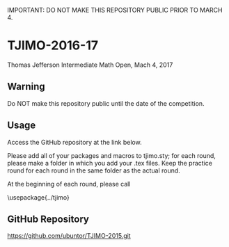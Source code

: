 IMPORTANT: DO NOT MAKE THIS REPOSITORY PUBLIC PRIOR TO MARCH 4.

# TJIMO-2016-17
Thomas Jefferson Intermediate Math Open, Mach 4, 2017

Warning
---
Do NOT make this repository public until the date of the competition.

Usage
---
Access the GitHub repository at the link below.

Please add all of your packages and macros to tjimo.sty; for each round,
please make a folder in which you add your .tex files. Keep the practice
round for each round in the same folder as the actual round.

At the beginning of each round, please call

\usepackage{../tjimo}

GitHub Repository
---
https://github.com/ubuntor/TJIMO-2015.git
